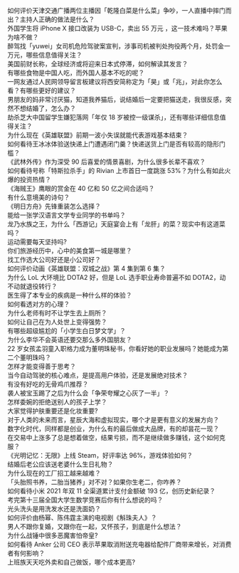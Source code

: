 如何评价天津交通广播两位主播因「乾隆白菜是什么菜」争吵，一人直播中摔门而出？主持人正确的做法是什么？  
外国学生将 iPhone X 接口改装为 USB-C，卖出 55 万元 ，这一技术难吗？苹果为啥不做？  
醉驾找「yuwei」女司机危险驾驶案宣判，涉事司机被判处拘役两个月，处罚金一万元，哪些信息值得关注？  
美国前财长称，全球经济或将迎来日本式停滞，如何解读其发言？  
有哪些食物是中国人吃，而外国人基本不吃的呢？  
一网友通过人民网领导留言板建议将西安简称定为「昊」或「兆」，对此你怎么看？有哪些更好的建议？  
男朋友的妈非常讨厌猫，知道我养猫后，说结婚后一定要把猫送走，我很反感，突然不想结婚了，怎么办？  
劫杀芝大中国留学生嫌犯落网「年仅 18 岁被控一级谋杀」，还有哪些详细信息值得关注？  
为什么现在《英雄联盟》前期一波小失误就能代表游戏基本结束？  
如何看待王冰冰体验送快递上门遭遇闭门羹？快递送货上门是否有较高的隐形门槛？  
《武林外传》作为深受 90 后喜爱的情景喜剧，为什么很多长辈不喜欢？  
如何看待号称「特斯拉杀手」的 Rivian 上市首日一度跳涨 53%？为什么有如此火爆的投资热情？  
《海贼王》鹰眼的赏金在 40 亿和 50 亿之间合适吗？  
有什么意境美的诗句？  
《明日方舟》先锋重装怎么选择？  
能给一张学汉语言文学专业同学的书单吗？  
龙乃水族之王，为什么「西游记」天庭宴会上有「龙肝」的菜？现实中有这道菜吗？  
运动需要每天坚持吗?  
你们旅游经历中，心中的美食第一城是哪里？  
找工作选大公司好还是小公司好？  
如何评价动画《英雄联盟：双城之战》第 4 集到第 6 集？  
为什么 LoL 大环境比 DOTA2 好，但是 LoL 选手职业寿命普遍不如 DOTA2，动不动就退役转行？  
医生得了本专业的疾病是一种什么样的体验？  
如何看透对方的心理？  
为什么老师有时不让学生去上厕所？  
如何让自己在为人处世上变得强势？  
有哪些超级尴尬的「小学生白日梦文学」？  
为什么李华不会英语还要交那么多外国朋友？  
22 岁女孩孟羽童入职格力成为董明珠秘书，你看好她的职业发展吗？她能成为第二个董明珠吗？  
怎样才能变得善于思考？  
当今自动驾驶的核心难点，是提高用户体验，还是发展绝对技术？  
有没有好吃的无骨鸡爪推荐？  
袭人被宝玉踢了之后为什么会「争荣夸耀之心灰了一半」？  
怎样委婉的拒绝送别人的孩子上学？  
大家觉得护肤重要还是化妆重要?  
对于人类的未来而言，星辰大海和虚拟现实，哪个才是更有意义的发展方向？  
数字化时代，同样都是创业，为什么有的最后做成大品牌，有的却昙花一现？  
在交易中上涨多了总是想着做空，结果亏损，而不是继续做多赚钱，这个如何克服？  
《光明记忆：无限》上线 Steam，好评率达 96%，游戏体验如何？  
结婚后老公应该送老婆什么生日礼物？  
为什么现在的工厂招工越来越难？  
「头胎照书养，二胎当猪养」对不对？如果你生老二，你咋养？  
如何看待小米 2021  年双 11 全渠道累计支付金额破 193 亿，创历史新纪录？  
考完第十三届全国大学生数学竞赛后你有什么想说的吗？  
光头洗头是用洗发水还是洗面奶？  
如何评价由杨幂、陈伟霆主演的电视剧《斛珠夫人》？  
男人不跟你复婚，又跟你在一起，又怀孩子，到底是什么想法？  
为什么战锤中很多恶魔害怕帝皇?  
如何看待 Anker 公司 CEO 表示苹果取消附送充电器给配件厂商带来增长，对消费者有何影响？  
上班族天天吃外卖和自己做饭，哪个成本更高?  
